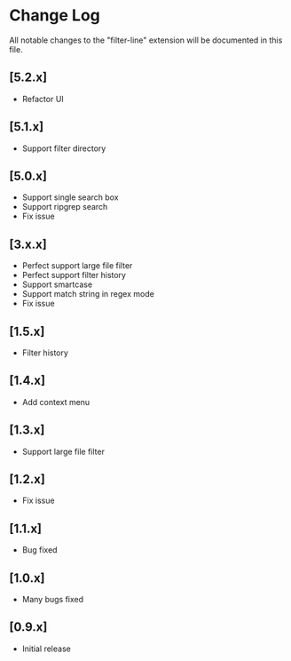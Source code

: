 # Change Log
All notable changes to the "filter-line" extension will be documented in this file.

## [5.2.x]
- Refactor UI

## [5.1.x]
- Support filter directory

## [5.0.x]
- Support single search box
- Support ripgrep search
- Fix issue

## [3.x.x]
- Perfect support large file filter
- Perfect support filter history
- Support smartcase
- Support match string in regex mode
- Fix issue

## [1.5.x]
- Filter history

## [1.4.x]
- Add context menu

## [1.3.x]
- Support large file filter

## [1.2.x]
- Fix issue

## [1.1.x]
- Bug fixed

## [1.0.x]
- Many bugs fixed

## [0.9.x]
- Initial release